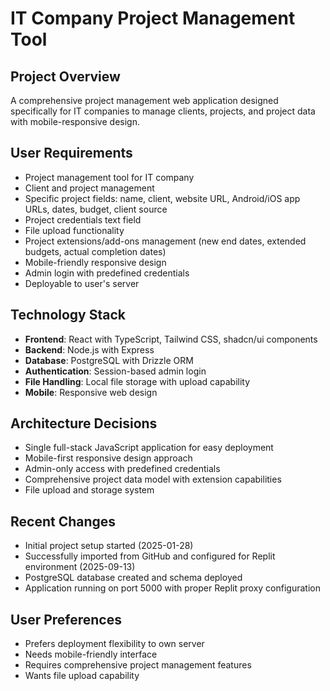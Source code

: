 # IT Company Project Management Tool

## Project Overview
A comprehensive project management web application designed specifically for IT companies to manage clients, projects, and project data with mobile-responsive design.

## User Requirements
- Project management tool for IT company
- Client and project management
- Specific project fields: name, client, website URL, Android/iOS app URLs, dates, budget, client source
- Project credentials text field
- File upload functionality
- Project extensions/add-ons management (new end dates, extended budgets, actual completion dates)
- Mobile-friendly responsive design
- Admin login with predefined credentials
- Deployable to user's server

## Technology Stack
- **Frontend**: React with TypeScript, Tailwind CSS, shadcn/ui components
- **Backend**: Node.js with Express
- **Database**: PostgreSQL with Drizzle ORM
- **Authentication**: Session-based admin login
- **File Handling**: Local file storage with upload capability
- **Mobile**: Responsive web design

## Architecture Decisions
- Single full-stack JavaScript application for easy deployment
- Mobile-first responsive design approach
- Admin-only access with predefined credentials
- Comprehensive project data model with extension capabilities
- File upload and storage system

## Recent Changes
- Initial project setup started (2025-01-28)
- Successfully imported from GitHub and configured for Replit environment (2025-09-13)
- PostgreSQL database created and schema deployed
- Application running on port 5000 with proper Replit proxy configuration

## User Preferences
- Prefers deployment flexibility to own server
- Needs mobile-friendly interface
- Requires comprehensive project management features
- Wants file upload capability